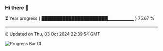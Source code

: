 ### Hi there 👋

⏳ Year progress { ██████████████████████▁▁▁▁▁▁▁▁ } 75.67 %

---

⏰ Updated on Thu, 03 Oct 2024 22:39:54 GMT

![Progress Bar CI](https://github.com/IshwaranRudhara/GIT-ACTION/workflows/Progress%20Bar%20CI/badge.svg)
